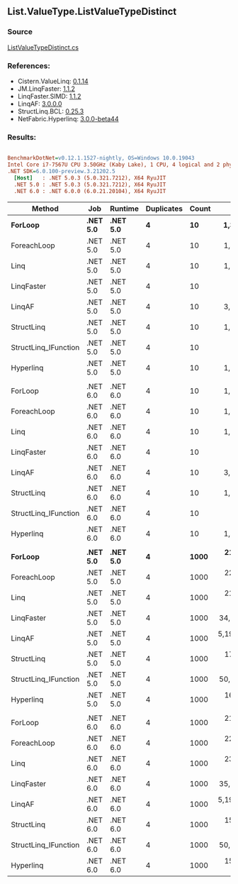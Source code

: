 ﻿## List.ValueType.ListValueTypeDistinct

### Source
[ListValueTypeDistinct.cs](../LinqBenchmarks/List/ValueType/ListValueTypeDistinct.cs)

### References:
- Cistern.ValueLinq: [0.1.14](https://www.nuget.org/packages/Cistern.ValueLinq/0.1.14)
- JM.LinqFaster: [1.1.2](https://www.nuget.org/packages/JM.LinqFaster/1.1.2)
- LinqFaster.SIMD: [1.1.2](https://www.nuget.org/packages/LinqFaster.SIMD/1.0.3)
- LinqAF: [3.0.0.0](https://www.nuget.org/packages/LinqAF/3.0.0.0)
- StructLinq.BCL: [0.25.3](https://www.nuget.org/packages/StructLinq.BCL/0.25.3)
- NetFabric.Hyperlinq: [3.0.0-beta44](https://www.nuget.org/packages/NetFabric.Hyperlinq/3.0.0-beta44)

### Results:
``` ini

BenchmarkDotNet=v0.12.1.1527-nightly, OS=Windows 10.0.19043
Intel Core i7-7567U CPU 3.50GHz (Kaby Lake), 1 CPU, 4 logical and 2 physical cores
.NET SDK=6.0.100-preview.3.21202.5
  [Host]   : .NET 5.0.3 (5.0.321.7212), X64 RyuJIT
  .NET 5.0 : .NET 5.0.3 (5.0.321.7212), X64 RyuJIT
  .NET 6.0 : .NET 6.0.0 (6.0.21.20104), X64 RyuJIT


```
|               Method |      Job |  Runtime | Duplicates | Count |           Mean |        Error |       StdDev |         Median |            P95 | Ratio | RatioSD |    Gen 0 |   Gen 1 |   Gen 2 | Allocated |
|--------------------- |--------- |--------- |----------- |------ |---------------:|-------------:|-------------:|---------------:|---------------:|------:|--------:|---------:|--------:|--------:|----------:|
|              **ForLoop** | **.NET 5.0** | **.NET 5.0** |          **4** |    **10** |     **1,350.6 ns** |     **26.87 ns** |     **69.35 ns** |     **1,305.4 ns** |     **1,451.1 ns** |  **1.00** |    **0.00** |   **1.0891** |       **-** |       **-** |   **2,280 B** |
|          ForeachLoop | .NET 5.0 | .NET 5.0 |          4 |    10 |     1,456.7 ns |     10.78 ns |      9.00 ns |     1,457.2 ns |     1,467.7 ns |  1.06 |    0.06 |   1.0891 |       - |       - |   2,280 B |
|                 Linq | .NET 5.0 | .NET 5.0 |          4 |    10 |     1,834.8 ns |     35.43 ns |     34.80 ns |     1,844.4 ns |     1,851.9 ns |  1.33 |    0.06 |   0.9747 |       - |       - |   2,040 B |
|           LinqFaster | .NET 5.0 | .NET 5.0 |          4 |    10 |       231.2 ns |      3.91 ns |      3.66 ns |       231.5 ns |       236.2 ns |  0.17 |    0.01 |   0.0114 |       - |       - |      24 B |
|               LinqAF | .NET 5.0 | .NET 5.0 |          4 |    10 |     3,693.0 ns |     31.35 ns |     29.32 ns |     3,692.5 ns |     3,740.8 ns |  2.68 |    0.14 |   2.1706 |       - |       - |   4,544 B |
|           StructLinq | .NET 5.0 | .NET 5.0 |          4 |    10 |     1,505.8 ns |      8.95 ns |      7.94 ns |     1,505.5 ns |     1,516.9 ns |  1.10 |    0.05 |   0.0305 |       - |       - |      64 B |
| StructLinq_IFunction | .NET 5.0 | .NET 5.0 |          4 |    10 |       634.3 ns |      4.04 ns |      3.37 ns |       633.4 ns |       640.3 ns |  0.46 |    0.02 |        - |       - |       - |         - |
|            Hyperlinq | .NET 5.0 | .NET 5.0 |          4 |    10 |     1,270.4 ns |      5.60 ns |      4.97 ns |     1,270.8 ns |     1,278.1 ns |  0.93 |    0.05 |        - |       - |       - |         - |
|                      |          |          |            |       |                |              |              |                |                |       |         |          |         |         |           |
|              ForLoop | .NET 6.0 | .NET 6.0 |          4 |    10 |     1,373.3 ns |     27.43 ns |     66.23 ns |     1,327.3 ns |     1,465.3 ns |  1.00 |    0.00 |   1.0853 |       - |       - |   2,272 B |
|          ForeachLoop | .NET 6.0 | .NET 6.0 |          4 |    10 |     1,456.0 ns |     10.36 ns |      9.69 ns |     1,452.0 ns |     1,471.8 ns |  1.08 |    0.05 |   1.0853 |       - |       - |   2,272 B |
|                 Linq | .NET 6.0 | .NET 6.0 |          4 |    10 |     1,723.6 ns |     34.08 ns |     72.63 ns |     1,680.6 ns |     1,832.5 ns |  1.25 |    0.09 |   1.0548 |       - |       - |   2,208 B |
|           LinqFaster | .NET 6.0 | .NET 6.0 |          4 |    10 |       243.2 ns |      4.86 ns |      5.60 ns |       243.3 ns |       250.6 ns |  0.18 |    0.01 |   0.0114 |       - |       - |      24 B |
|               LinqAF | .NET 6.0 | .NET 6.0 |          4 |    10 |     3,572.4 ns |     36.92 ns |     67.51 ns |     3,552.5 ns |     3,666.6 ns |  2.55 |    0.14 |   2.0370 |       - |       - |   4,272 B |
|           StructLinq | .NET 6.0 | .NET 6.0 |          4 |    10 |     1,573.2 ns |      6.15 ns |      5.14 ns |     1,572.7 ns |     1,580.8 ns |  1.18 |    0.04 |   0.0305 |       - |       - |      64 B |
| StructLinq_IFunction | .NET 6.0 | .NET 6.0 |          4 |    10 |       617.3 ns |      2.31 ns |      2.05 ns |       616.4 ns |       620.7 ns |  0.46 |    0.02 |        - |       - |       - |         - |
|            Hyperlinq | .NET 6.0 | .NET 6.0 |          4 |    10 |     1,420.7 ns |      5.68 ns |      5.31 ns |     1,421.2 ns |     1,429.8 ns |  1.05 |    0.05 |        - |       - |       - |         - |
|                      |          |          |            |       |                |              |              |                |                |       |         |          |         |         |           |
|              **ForLoop** | **.NET 5.0** | **.NET 5.0** |          **4** |  **1000** |   **213,360.4 ns** |  **3,105.48 ns** |  **2,904.87 ns** |   **213,743.9 ns** |   **217,379.0 ns** |  **1.00** |    **0.00** |  **86.9141** | **43.4570** | **43.4570** | **276,496 B** |
|          ForeachLoop | .NET 5.0 | .NET 5.0 |          4 |  1000 |   225,045.8 ns |  4,364.37 ns | 10,115.09 ns |   221,186.0 ns |   256,166.8 ns |  1.08 |    0.07 |  86.9141 | 43.4570 | 43.4570 | 276,496 B |
|                 Linq | .NET 5.0 | .NET 5.0 |          4 |  1000 |   218,935.2 ns |  1,896.18 ns |  1,773.69 ns |   218,529.4 ns |   222,066.1 ns |  1.03 |    0.02 |  73.9746 |       - |       - | 155,112 B |
|           LinqFaster | .NET 5.0 | .NET 5.0 |          4 |  1000 |    34,708.4 ns |     96.39 ns |     80.49 ns |    34,704.2 ns |    34,836.0 ns |  0.16 |    0.00 |        - |       - |       - |      24 B |
|               LinqAF | .NET 5.0 | .NET 5.0 |          4 |  1000 | 5,199,028.7 ns | 31,414.01 ns | 26,232.12 ns | 5,203,586.7 ns | 5,241,004.8 ns | 24.37 |    0.31 | 179.6875 |       - |       - | 382,472 B |
|           StructLinq | .NET 5.0 | .NET 5.0 |          4 |  1000 |   171,495.0 ns |  3,357.40 ns |  4,815.09 ns |   173,230.3 ns |   174,156.5 ns |  0.80 |    0.03 |        - |       - |       - |      64 B |
| StructLinq_IFunction | .NET 5.0 | .NET 5.0 |          4 |  1000 |    50,114.5 ns |    628.36 ns |    524.71 ns |    50,214.5 ns |    50,744.7 ns |  0.23 |    0.00 |        - |       - |       - |         - |
|            Hyperlinq | .NET 5.0 | .NET 5.0 |          4 |  1000 |   162,755.5 ns |  3,251.26 ns |  9,276.03 ns |   159,085.4 ns |   177,616.7 ns |  0.78 |    0.05 |        - |       - |       - |         - |
|                      |          |          |            |       |                |              |              |                |                |       |         |          |         |         |           |
|              ForLoop | .NET 6.0 | .NET 6.0 |          4 |  1000 |   211,535.5 ns |  1,059.85 ns |    885.02 ns |   211,383.9 ns |   212,994.1 ns |  1.00 |    0.00 |  86.9141 | 43.4570 | 43.4570 | 276,488 B |
|          ForeachLoop | .NET 6.0 | .NET 6.0 |          4 |  1000 |   226,780.3 ns |  1,239.47 ns |  2,001.51 ns |   226,318.3 ns |   230,621.9 ns |  1.07 |    0.01 |  86.9141 | 43.4570 | 43.4570 | 276,488 B |
|                 Linq | .NET 6.0 | .NET 6.0 |          4 |  1000 |   238,820.0 ns |  2,904.13 ns |  2,267.35 ns |   239,004.4 ns |   241,769.8 ns |  1.13 |    0.01 |  86.9141 | 43.4570 | 43.4570 | 276,424 B |
|           LinqFaster | .NET 6.0 | .NET 6.0 |          4 |  1000 |    35,320.9 ns |    110.48 ns |    103.34 ns |    35,295.5 ns |    35,484.2 ns |  0.17 |    0.00 |        - |       - |       - |      24 B |
|               LinqAF | .NET 6.0 | .NET 6.0 |          4 |  1000 | 5,198,051.0 ns | 16,973.22 ns | 14,173.40 ns | 5,200,821.9 ns | 5,218,593.0 ns | 24.57 |    0.14 | 179.6875 |       - |       - | 381,425 B |
|           StructLinq | .NET 6.0 | .NET 6.0 |          4 |  1000 |   152,246.4 ns |    912.40 ns |    712.34 ns |   152,184.1 ns |   153,407.4 ns |  0.72 |    0.00 |        - |       - |       - |      64 B |
| StructLinq_IFunction | .NET 6.0 | .NET 6.0 |          4 |  1000 |    50,978.0 ns |    567.31 ns |    849.13 ns |    50,894.8 ns |    52,101.0 ns |  0.24 |    0.00 |        - |       - |       - |         - |
|            Hyperlinq | .NET 6.0 | .NET 6.0 |          4 |  1000 |   157,946.5 ns |  2,604.80 ns |  2,436.53 ns |   159,379.9 ns |   160,895.1 ns |  0.75 |    0.01 |        - |       - |       - |         - |
